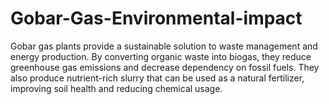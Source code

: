 # Gobar-Gas-Environmental-impact
Gobar gas plants provide a sustainable solution to waste management and energy production. By converting organic waste into biogas, they reduce greenhouse gas emissions and decrease dependency on fossil fuels. They also produce nutrient-rich slurry that can be used as a natural fertilizer, improving soil health and reducing chemical usage.

